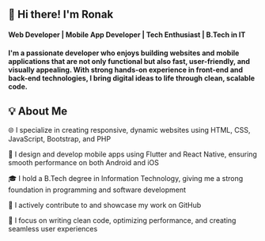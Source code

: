 ## 👋 Hi there! I'm Ronak 

#### Web Developer | Mobile App Developer | Tech Enthusiast | B.Tech in IT
#### I'm a passionate developer who enjoys building websites and mobile applications that are not only functional but also fast, user-friendly, and visually appealing. With strong hands-on experience in front-end and back-end technologies, I bring digital ideas to life through clean, scalable code.


## 💡 About Me
<p> 🌐 I specialize in creating responsive, dynamic websites using HTML, CSS, JavaScript, Bootstrap, and PHP </p>
<p> 📱 I design and develop mobile apps using Flutter and React Native, ensuring smooth performance on both Android and iOS </p>
<p> 🎓 I hold a B.Tech degree in Information Technology, giving me a strong foundation in programming and software development </p>
<p> 🔗 I actively contribute to and showcase my work on GitHub </p>
<p> 🎯 I focus on writing clean code, optimizing performance, and creating seamless user experiences </p>
